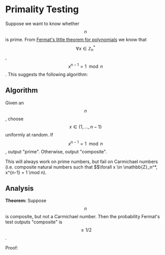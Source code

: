 # Primality Testing

Suppose we want to know whether $$n$$ is prime. From [Fermat's little theorem for polynomials](../group_theory/introduction_to_groups.md#fermats-little-theorem-for-polynomials)
we know that $$\forall x \in \mathbb{Z}_n^*$$, $$x^{n-1} = 1 \mod n$$. This suggests the following algorithm:

## Algorithm

Given an $$n$$, choose $$x \in \{1, ..., n-1\}$$ uniformly at random. If $$x^{n-1} = 1 \mod n$$,
output "prime". Otherwise, output "composite".

This will always work on prime numbers, but fail on Carmichael numbers (i.e. composite natural numbers 
such that $$\forall x \in \mathbb{Z}_n^*, x^{n-1} = 1 \mod n).

## Analysis

**Theorem:** Suppose $$n$$ is composite, but not a Carmichael number. Then the probability Fermat's test
outputs "composite" is $$\geq 1/2$$.

Proof: 